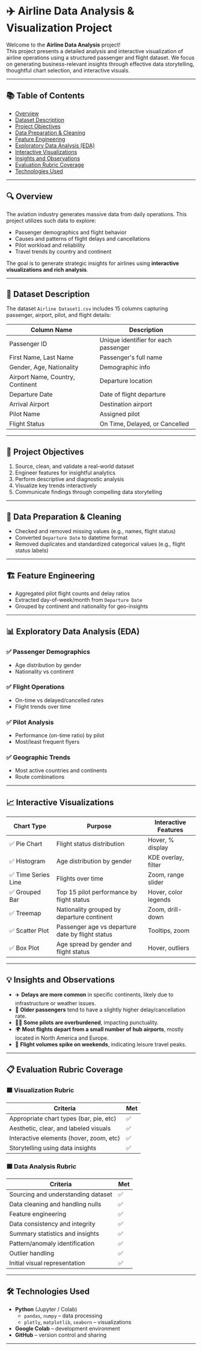 # ✈️ Airline Data Analysis & Visualization Project

Welcome to the **Airline Data Analysis** project!  
This project presents a detailed analysis and interactive visualization of airline operations using a structured passenger and flight dataset. We focus on generating business-relevant insights through effective data storytelling, thoughtful chart selection, and interactive visuals.

---

## 📚 Table of Contents

- [Overview](#overview)
- [Dataset Description](#dataset-description)
- [Project Objectives](#project-objectives)
- [Data Preparation & Cleaning](#data-preparation--cleaning)
- [Feature Engineering](#feature-engineering)
- [Exploratory Data Analysis (EDA)](#exploratory-data-analysis-eda)
- [Interactive Visualizations](#interactive-visualizations)
- [Insights and Observations](#insights-and-observations)
- [Evaluation Rubric Coverage](#evaluation-rubric-coverage)
- [Technologies Used](#technologies-used)
---

## 🔍 Overview

The aviation industry generates massive data from daily operations. This project utilizes such data to explore:

- Passenger demographics and flight behavior
- Causes and patterns of flight delays and cancellations
- Pilot workload and reliability
- Travel trends by country and continent

The goal is to generate strategic insights for airlines using **interactive visualizations and rich analysis**.

---

## 📁 Dataset Description

The dataset `Airline Dataset1.csv` includes 15 columns capturing passenger, airport, pilot, and flight details:

| Column Name            | Description |
|------------------------|-------------|
| Passenger ID           | Unique identifier for each passenger |
| First Name, Last Name  | Passenger's full name |
| Gender, Age, Nationality | Demographic info |
| Airport Name, Country, Continent | Departure location |
| Departure Date         | Date of flight departure |
| Arrival Airport        | Destination airport |
| Pilot Name             | Assigned pilot |
| Flight Status          | On Time, Delayed, or Cancelled |

---

## 🎯 Project Objectives

1. Source, clean, and validate a real-world dataset
2. Engineer features for insightful analytics
3. Perform descriptive and diagnostic analysis
4. Visualize key trends interactively
5. Communicate findings through compelling data storytelling

---

## 🧹 Data Preparation & Cleaning

- Checked and removed missing values (e.g., names, flight status)
- Converted `Departure Date` to datetime format
- Removed duplicates and standardized categorical values (e.g., flight status labels)

---

## 🏗 Feature Engineering

- Aggregated pilot flight counts and delay ratios
- Extracted day-of-week/month from `Departure Date`
- Grouped by continent and nationality for geo-insights

---

## 📊 Exploratory Data Analysis (EDA)

### ✅ Passenger Demographics
- Age distribution by gender
- Nationality vs continent

### ✅ Flight Operations
- On-time vs delayed/cancelled rates
- Flight trends over time

### ✅ Pilot Analysis
- Performance (on-time ratio) by pilot
- Most/least frequent flyers

### ✅ Geographic Trends
- Most active countries and continents
- Route combinations

---

## 📈 Interactive Visualizations

| Chart Type     | Purpose                                             | Interactive Features |
|----------------|-----------------------------------------------------|-----------------------|
| ✅ Pie Chart        | Flight status distribution                         | Hover, % display       |
| ✅ Histogram        | Age distribution by gender                         | KDE overlay, filter    |
| ✅ Time Series Line | Flights over time                                  | Zoom, range slider     |
| ✅ Grouped Bar      | Top 15 pilot performance by flight status          | Hover, color legends   |
| ✅ Treemap          | Nationality grouped by departure continent         | Zoom, drill-down       |
| ✅ Scatter Plot     | Passenger age vs departure date by flight status   | Tooltips, zoom         |
| ✅ Box Plot         | Age spread by gender and flight status             | Hover, outliers        |

---

## 💡 Insights and Observations

- ✈️ **Delays are more common** in specific continents, likely due to infrastructure or weather issues.
- 👥 **Older passengers** tend to have a slightly higher delay/cancellation rate.
- 🧑‍✈️ **Some pilots are overburdened**, impacting punctuality.
- 🌍 **Most flights depart from a small number of hub airports**, mostly located in North America and Europe.
- 📅 **Flight volumes spike on weekends**, indicating leisure travel peaks.

---

## 📋 Evaluation Rubric Coverage

### 🟩 **Visualization Rubric**
| Criteria                                | Met |
|-----------------------------------------|-----|
| Appropriate chart types (bar, pie, etc) | ✅ |
| Aesthetic, clear, and labeled visuals   | ✅ |
| Interactive elements (hover, zoom, etc) | ✅ |
| Storytelling using data insights        | ✅ |

### 🟩 **Data Analysis Rubric**
| Criteria                                | Met |
|-----------------------------------------|-----|
| Sourcing and understanding dataset      | ✅ |
| Data cleaning and handling nulls        | ✅ |
| Feature engineering                     | ✅ |
| Data consistency and integrity          | ✅ |
| Summary statistics and insights         | ✅ |
| Pattern/anomaly identification          | ✅ |
| Outlier handling                        | ✅ |
| Initial visual representation           | ✅ |

---

## 🛠 Technologies Used

- **Python** (Jupyter / Colab)
  - `pandas`, `numpy` – data processing
  - `plotly`, `matplotlib`, `seaborn` – visualizations
- **Google Colab** – development environment
- **GitHub** – version control and sharing

---

